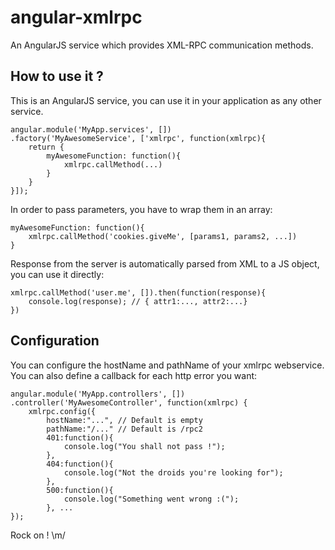 angular-xmlrpc
==============

An AngularJS service which provides XML-RPC communication methods.

How to use it ?
---------------

This is an AngularJS service, you can use it in your application as any other service.

    angular.module('MyApp.services', [])
    .factory('MyAwesomeService', ['xmlrpc', function(xmlrpc){
        return {
            myAwesomeFunction: function(){
                xmlrpc.callMethod(...)
            }
        }
    }]);

In order to pass parameters, you have to wrap them in an array:

    myAwesomeFunction: function(){
        xmlrpc.callMethod('cookies.giveMe', [params1, params2, ...])
    }

Response from the server is automatically parsed from XML to a JS object, you can use it directly:

    xmlrpc.callMethod('user.me', []).then(function(response){
        console.log(response); // { attr1:..., attr2:...}
    })

Configuration
-------------

You can configure the hostName and pathName of your xmlrpc webservice. You can also define a callback for each http error you want:

    angular.module('MyApp.controllers', [])
    .controller('MyAwesomeController', function(xmlrpc) {
        xmlrpc.config({
            hostName:"...", // Default is empty
            pathName:"/..." // Default is /rpc2
            401:function(){
                console.log("You shall not pass !");
            },
            404:function(){
                console.log("Not the droids you're looking for");
            },
            500:function(){
                console.log("Something went wrong :(");
            }, ...
    });

Rock on ! \m/
